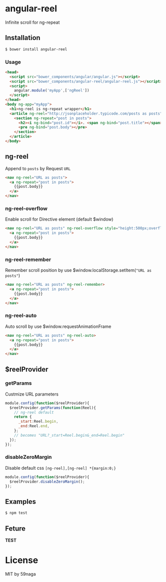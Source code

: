 # angular-reel
Infinite scroll for ng-repeat

## Installation
```bash
$ bower install angular-reel
```

### Usage
```html
<head>
  <script src="bower_components/angular/angular.js"></script>
  <script src="bower_components/angular-reel/angular-reel.js"></script>
  <script>
    angular.module('myApp',['ngReel'])
  </script>
</head>
<body ng-app="myApp">
  <h1>ng-reel is ng-repeat wrapper</h1>
  <article ng-reel="http://jsonplaceholder.typicode.com/posts as posts">
    <section ng-repeat="post in posts">
      <h2><i ng-bind="post.id"></i>. <span ng-bind="post.title"></span></h2>
      <pre ng-bind="post.body"></pre>
    </section>
  </article>
</body>
```

## ng-reel
Append to `posts` by Request `URL`
```html
<nav ng-reel="URL as posts">
  <a ng-repeat="post in posts">
    {{post.body}}
  </a>
</nav>
```

### ng-reel-overflow
Enable scroll for Directive element (default $window)
```html
<nav ng-reel="URL as posts" ng-reel-overflow style="height:500px;overflow:scroll">
  <a ng-repeat="post in posts">
    {{post.body}}
  </a>
</nav>
```
### ng-reel-remember
Remember scroll position by use $window.localStorage.setItem(`"URL as posts"`)
```html
<nav ng-reel="URL as posts" ng-reel-remember>
  <a ng-repeat="post in posts">
    {{post.body}}
  </a>
</nav>
```
### ng-reel-auto
Auto scroll by use $window.requestAnimationFrame
```html
<nav ng-reel="URL as posts" ng-reel-auto>
  <a ng-repeat="post in posts">
    {{post.body}}
  </a>
</nav>
```

## $reelProvider
### getParams
Custmize URL parameters
```js
module.config(function($reelProvider){
  $reelProvider.getParams(function(Reel){
    // ng-reel default
    return {
      _start:Reel.begin,
      _end:Reel.end,
    };
    // becomes "URL?_start=Reel.begin&_end=Reel.begin"
  });
});
```

### disableZeroMargin
Disable default css `[ng-reel],[ng-reel] *{margin:0;}`
```js
module.config(function($reelProvider){
  $reelProvider.disableZeroMargin();
});
```

## Examples
```bash
$ npm test
```

## Feture
**TEST**

# License
MIT by 59naga
